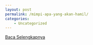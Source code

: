 ```yaml
---
layout: post
permalink: /mimpi-apa-yang-akan-hamil/
categories:
    - Uncategorized
---
```


[Baca Selengkapnya](/02)